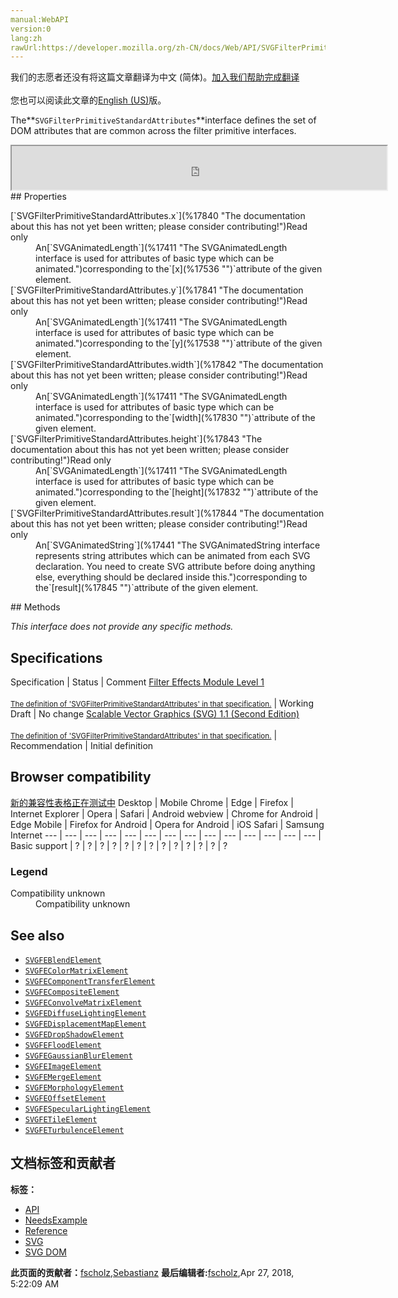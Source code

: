 ```yaml
---
manual:WebAPI
version:0
lang:zh
rawUrl:https://developer.mozilla.org/zh-CN/docs/Web/API/SVGFilterPrimitiveStandardAttributes
---
```




<bdi>我们的志愿者还没有将这篇文章翻译为<bdi>中文 (简体)</bdi>。[加入我们帮助完成翻译](%17839 "")<br></br>您也可以阅读此文章的[English (US)](%17591 "")版。</bdi>






The**`SVGFilterPrimitiveStandardAttributes`**interface defines the set of DOM attributes that are common across the filter primitive interfaces.

<iframe src='https://mdn.mozillademos.org/en-US/docs/Web/API/SVGFilterPrimitiveStandardAttributes$samples/inheritance_diagram?revision=1377375' width='600' height='70'></iframe>
## Properties<a name="Properties"></a>
<dl><dt>[`SVGFilterPrimitiveStandardAttributes.x`](%17840 "The documentation about this has not yet been written; please consider contributing!")Read only</dt><dd>An[`SVGAnimatedLength`](%17411 "The SVGAnimatedLength interface is used for attributes of basic type <length> which can be animated.")corresponding to the`[x](%17536 "")`attribute of the given element.</dd><dt>[`SVGFilterPrimitiveStandardAttributes.y`](%17841 "The documentation about this has not yet been written; please consider contributing!")Read only</dt><dd>An[`SVGAnimatedLength`](%17411 "The SVGAnimatedLength interface is used for attributes of basic type <length> which can be animated.")corresponding to the`[y](%17538 "")`attribute of the given element.</dd><dt>[`SVGFilterPrimitiveStandardAttributes.width`](%17842 "The documentation about this has not yet been written; please consider contributing!")Read only</dt><dd>An[`SVGAnimatedLength`](%17411 "The SVGAnimatedLength interface is used for attributes of basic type <length> which can be animated.")corresponding to the`[width](%17830 "")`attribute of the given element.</dd><dt>[`SVGFilterPrimitiveStandardAttributes.height`](%17843 "The documentation about this has not yet been written; please consider contributing!")Read only</dt><dd>An[`SVGAnimatedLength`](%17411 "The SVGAnimatedLength interface is used for attributes of basic type <length> which can be animated.")corresponding to the`[height](%17832 "")`attribute of the given element.</dd><dt>[`SVGFilterPrimitiveStandardAttributes.result`](%17844 "The documentation about this has not yet been written; please consider contributing!")Read only</dt><dd>An[`SVGAnimatedString`](%17441 "The SVGAnimatedString interface represents string attributes which can be animated from each SVG declaration. You need to create SVG attribute before doing anything else, everything should be declared inside this.")corresponding to the`[result](%17845 "")`attribute of the given element.</dd></dl>
## Methods<a name="Methods"></a>


<em>This interface does not provide any specific methods.</em>


## Specifications<a name="Specifications"></a>
Specification | Status | Comment 
[Filter Effects Module Level 1<br></br><small>The definition of &#39;SVGFilterPrimitiveStandardAttributes&#39; in that specification.</small>](%17846 "") | Working Draft | No change 
[Scalable Vector Graphics (SVG) 1.1 (Second Edition)<br></br><small>The definition of &#39;SVGFilterPrimitiveStandardAttributes&#39; in that specification.</small>](%17847 "") | Recommendation | Initial definition 


## Browser compatibility<a name="Browser_compatibility"></a>
[新的兼容性表格正在测试中<i></i>](%3360 "")
<abbr>Desktop<i></i></abbr> | <abbr>Mobile<i></i></abbr> 
<abbr>Chrome<i></i></abbr> | <abbr>Edge<i></i></abbr> | <abbr>Firefox<i></i></abbr> | <abbr>Internet Explorer<i></i></abbr> | <abbr>Opera<i></i></abbr> | <abbr>Safari<i></i></abbr> | <abbr>Android webview<i></i></abbr> | <abbr>Chrome for Android<i></i></abbr> | <abbr>Edge Mobile<i></i></abbr> | <abbr>Firefox for Android<i></i></abbr> | <abbr>Opera for Android<i></i></abbr> | <abbr>iOS Safari<i></i></abbr> | <abbr>Samsung Internet<i></i></abbr> 
 ---  |  ---  |  ---  |  ---  |  ---  |  ---  |  ---  |  ---  |  ---  |  ---  |  ---  |  ---  |  ---  |  ---  | 
Basic support | <abbr>?</abbr> | <abbr>?</abbr> | <abbr>?</abbr> | <abbr>?</abbr> | <abbr>?</abbr> | <abbr>?</abbr> | <abbr>?</abbr> | <abbr>?</abbr> | <abbr>?</abbr> | <abbr>?</abbr> | <abbr>?</abbr> | <abbr>?</abbr> | <abbr>?</abbr> 


### Legend<a name="Legend"></a>
<dl><dt><abbr>Compatibility unknown</abbr></dt><dd>Compatibility unknown</dd></dl>

## See also<a name="See_also"></a>

* [`SVGFEBlendElement`](%17589 "The SVGFEBlendElement interface corresponds to the <feBlend> element.")
* [`SVGFEColorMatrixElement`](%17848 "The SVGFEColorMatrixElement interface corresponds to the <feColorMatrix> element.")
* [`SVGFEComponentTransferElement`](%17601 "The SVGFEComponentTransferElement interface corresponds to the <feComponentTransfer> element.")
* [`SVGFECompositeElement`](%17607 "The SVGFECompositeElement interface corresponds to the <feComposite> element.")
* [`SVGFEConvolveMatrixElement`](%17616 "The SVGFEConvolveMatrixElement interface corresponds to the <feConvolveMatrix> element.")
* [`SVGFEDiffuseLightingElement`](%17642 "The SVGFEDiffuseLightingElement interface corresponds to the <feDiffuseLighting> element.")
* [`SVGFEDisplacementMapElement`](%17654 "The SVGFEDisplacementMapElement interface corresponds to the <feDisplacementMap> element.")
* [`SVGFEDropShadowElement`](%17676 "The SVGFEDropShadowElement interface corresponds to the <feDropShadow> element.")
* [`SVGFEFloodElement`](%17690 "The SVGFEFloodElement interface corresponds to the <feFlood> element.")
* [`SVGFEGaussianBlurElement`](%17711 "The SVGFEGaussianBlurElement interface corresponds to the <feGaussianBlur> element.")
* [`SVGFEImageElement`](%17722 "The SVGFEImageElement interface corresponds to the <feImage> element.")
* [`SVGFEMergeElement`](%17731 "The SVGFEMergeElement interface corresponds to the <feMerge> element.")
* [`SVGFEMorphologyElement`](%17742 "The SVGFEMorphologyElement interface corresponds to the <feMorphology> element.")
* [`SVGFEOffsetElement`](%17753 "The SVGFEOffsetElement interface corresponds to the <feOffset> element.")
* [`SVGFESpecularLightingElement`](%17770 "The SVGFESpecularLightingElement interface corresponds to the <feSpecularLighting> element.")
* [`SVGFETileElement`](%17800 "The SVGFETileElement interface corresponds to the <feTile> element.")
* [`SVGFETurbulenceElement`](%17806 "The SVGFETurbulenceElement interface corresponds to the <feTurbulence> element.")



## 文档标签和贡献者
**标签：**
* [API](%50 "")
* [NeedsExample](%13047 "")
* [Reference](%3381 "")
* [SVG](%457 "")
* [SVG DOM](%17335 "")

**此页面的贡献者：**[fscholz](%60 ""),[Sebastianz](%4468 "")
**最后编辑者:**[fscholz](%60 ""),<time>Apr 27, 2018, 5:22:09 AM</time>


